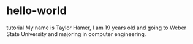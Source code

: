 # hello-world
tutorial
My name is Taylor Hamer, I am 19 years old and going to Weber State University and majoring in computer engineering.
